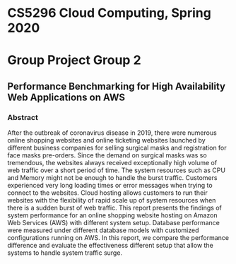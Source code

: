 # CS5296 Cloud Computing, Spring 2020
# Group Project Group 2
## Performance Benchmarking for High Availability Web Applications on AWS

### Abstract
  After the outbreak of coronavirus disease in 2019, there were numerous online shopping websites and online ticketing websites launched by different business companies for selling surgical masks and registration for face masks pre-orders. Since the demand on surgical masks was so tremendous, the websites always received exceptionally high volume of web traffic over a short period of time. The system resources such as CPU and Memory might not be enough to handle the burst traffic. Customers experienced very long loading times or error messages when trying to connect to the websites. Cloud hosting allows customers to run their websites with the flexibility of rapid scale up of system resources when there is a sudden burst of web traffic.
This report presents the findings of system performance for an online shopping website hosting on Amazon Web Services (AWS) with different system setup. Database performance were measured under different database models with customized configurations running on AWS. In this report, we compare the performance difference and evaluate the effectiveness different setup that allow the systems to handle system traffic surge.

